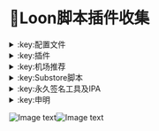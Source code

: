 # :balloon:Loon脚本插件收集  

<details>
  <summary>:key:配置文件</summary>    
    
|:octocat:配置文件|:link:链接|:pushpin:操作说明|
|--|--|--|
|:warning:含完整脚本及插件的配置文件|[:link:链接地址](https://raw.githubusercontent.com/deezertidal/private/main/Loon_Full.conf)|配置-编辑-从URL下载-粘贴链接（降低维护频率）
|:white_check_mark:基础配置文件（推荐）|[:link:链接地址](https://raw.githubusercontent.com/deezertidal/private/main/Loon_Basic.conf)|配置-编辑-从URL下载-粘贴链接（自行添加需要的脚本插件）

</details>

<details>
   <summary>:key:插件</summary>    

* ### 现已入驻[:balloon:Loon-Gallery插件仓库](https://loon-gallery.vercel.app/)  
|:octocat:插件|:link:链接|:pushpin:操作说明|
|--|--|--|
|:white_check_mark:Sub-Store|[:link:链接地址](https://raw.githubusercontent.com/Peng-YM/Sub-Store/master/config/Loon.plugin)|配置-插件-粘贴链接
|:white_check_mark:百度云加速|[:link:链接地址](https://raw.githubusercontent.com/deezertidal/private/main/BaiduCloud.plugin)|配置-插件-粘贴链接
|:white_check_mark:扫描全能王|[:link:链接地址](https://raw.githubusercontent.com/deezertidal/private/main/CamScanner.plugin)|配置-插件-粘贴链接
|:white_check_mark:Emby|[:link:链接地址](https://raw.githubusercontent.com/deezertidal/private/main/Emby.plugin)|配置-插件-粘贴链接
|:white_check_mark:酷我会员|[:link:链接地址](https://raw.githubusercontent.com/deezertidal/private/main/KuwoVip.plugin)|配置-插件-粘贴链接
|:white_check_mark:酷我数字专辑解锁|[:link:链接地址](https://raw.githubusercontent.com/deezertidal/private/main/kuwo-unlock.plugin)|配置-插件-粘贴链接
|:white_check_mark:历史价格|[:link:链接地址](https://raw.githubusercontent.com/deezertidal/private/main/Price.plugin)|配置-插件-粘贴链接
|:white_check_mark:WPS会员解锁|[:link:链接地址](https://raw.githubusercontent.com/deezertidal/private/main/WPS.plugin)|配置-插件-粘贴链接
|:white_check_mark:Nicegram会员解锁|[:link:链接地址](https://raw.githubusercontent.com/deezertidal/private/main/nicegram.plugin)|配置-插件-粘贴链接
|:white_check_mark:财新文章解锁|[:link:链接地址](https://raw.githubusercontent.com/deezertidal/private/main/caixin.plugin)|配置-插件-粘贴链接
|:white_check_mark:spotify会员解锁|[:link:链接地址](https://raw.githubusercontent.com/deezertidal/private/main/SpotifyPremium.plugin)|配置-插件-粘贴链接
|:white_check_mark:SoundCloud Go+|[:link:链接地址](https://raw.githubusercontent.com/deezertidal/private/main/soundcloud.plugin)|配置-插件-粘贴链接
|❌Tidal会员解锁|[:link:链接地址](https://raw.githubusercontent.com/deezertidal/private/main/Tidal-HiFi.plugin)|配置-插件-粘贴链接
|:white_check_mark:切换百度搜索|[:link:链接地址](https://raw.githubusercontent.com/deezertidal/private/main/B-Search.plugin)|配置-插件-粘贴链接 地址栏输入bd+空格+关键字
|:white_check_mark:代理链路检测|[:link:链接地址](https://raw.githubusercontent.com/deezertidal/private/main/NodeLinkCheck.plugin)|配置-插件-粘贴链接
|:white_check_mark:网络模式切换|[:link:链接地址](https://raw.githubusercontent.com/deezertidal/private/main/Running-Mode.plugin)|配置-插件-粘贴链接 自行修改[脚本](https://raw.githubusercontent.com/deezertidal/private/main/Running-Mode.js)参数
|:white_check_mark:广告屏蔽|[:link:链接地址](https://raw.githubusercontent.com/deezertidal/private/main/AdBlock.plugin)|配置-插件-粘贴链接
|:white_check_mark:波点音乐|[:link:链接地址](https://raw.githubusercontent.com/deezertidal/private/main/Bodian.plugin)|配置-插件-粘贴链接
|:white_check_mark:禁用iOS更新|[:link:链接地址](https://raw.githubusercontent.com/deezertidal/private/main/DisableUpdate.plugin)|配置-插件-粘贴链接
|:white_check_mark:奈飞评分|[:link:链接地址](https://raw.githubusercontent.com/deezertidal/private/main/Ratings.plugin)|配置-插件-粘贴链接
|:white_check_mark:番茄小说|[:link:链接地址](https://raw.githubusercontent.com/deezertidal/private/main/fanqienovel.plugin)|配置-插件-粘贴链接
|:white_check_mark:TestFlight|[:link:链接地址](https://raw.githubusercontent.com/deezertidal/private/main/iRingo_TestFlight.plugin)|配置-插件-粘贴链接
|:white_check_mark:BoxJS|[:link:链接地址](https://raw.githubusercontent.com/chavyleung/scripts/master/box/rewrite/boxjs.rewrite.loon.tf.plugin)|配置-插件-粘贴链接-safari-boxjs.com-添加到主屏幕
|:white_check_mark:Bili换区|[:link:链接地址](https://raw.githubusercontent.com/Coldvvater/Loon/master/Plugin/Bili_Auto_Regions.plugin)|配置-插件-粘贴链接
|:white_check_mark:Q-Search|[:link:链接地址](https://raw.githubusercontent.com/Coldvvater/Loon/master/Plugin/Q-Search.plugin)|配置-插件-粘贴链接（需设置duckduckgo为默认搜索引擎）
|:white_check_mark:豆瓣影视|[:link:链接地址](https://raw.githubusercontent.com/Coldvvater/Loon/master/Plugin/DouBanPlay.plugin)|配置-插件-粘贴链接
|:white_check_mark:字幕增强双语|[:link:链接地址](https://raw.githubusercontent.com/DualSubs/DualSubs/main/plugin/DualSubs.plugin)|配置-插件-粘贴链接
|:white_check_mark:YouTube双语|[:link:链接地址](https://raw.githubusercontent.com/DualSubs/DualSubs/main/plugin/DualSubs.YouTube.plugin)|配置-插件-粘贴链接
|:white_check_mark:签到脚本Cookie获取|[:link:链接地址](https://raw.githubusercontent.com/NobyDa/Script/master/Loon/Loon_GetCookie.plugin)|配置-插件-粘贴链接
|:white_check_mark:TF账户管理|[:link:链接地址](https://raw.githubusercontent.com/NobyDa/Script/master/Loon/Loon_TF_Account.plugin)|配置-插件-粘贴链接
|:white_check_mark:巴哈姆特动画疯|[:link:链接地址](https://raw.githubusercontent.com/NobyDa/Script/master/Loon/Loon_Bahamut_ADS.plugin)|配置-插件-粘贴链接
|:white_check_mark:115网盘|[:link:链接地址](https://raw.githubusercontent.com/Tartarus2014/Loon-Script/master/Plugin/115.plugin)|配置-插件-粘贴链接
|:white_check_mark:节点流媒体支持检测|[:link:链接地址](https://raw.githubusercontent.com/Tartarus2014/Loon-Script/master/Plugin/MediaCheck.plugin)|配置-插件-粘贴链接
|:white_check_mark:Youtube去广告|[:link:链接地址](https://raw.githubusercontent.com/Tartarus2014/Loon-Script/master/Plugin/Block/YouTubeAds.plugin)|配置-插件-粘贴链接
|:white_check_mark:微博去广告|[:link:链接地址](https://raw.githubusercontent.com/Tartarus2014/Loon-Script/master/Plugin/Block/WeiboAds.plugin)|配置-插件-粘贴链接
|:white_check_mark:知乎去广告|[:link:链接地址](https://raw.githubusercontent.com/Tartarus2014/Loon-Script/master/Plugin/Block/ZhiHu.plugin)|配置-插件-粘贴链接
|:white_check_mark:跳过代理检测|[:link:链接地址](https://raw.githubusercontent.com/Tartarus2014/Loon-Script/master/Plugin/skip-proxy.plugin)|配置-插件-粘贴链接
|:white_check_mark:DNS解析|[:link:链接地址](https://raw.githubusercontent.com/VirgilClyne/VirgilClyne/main/modules/DNS/DNS.plugin)|配置-插件-粘贴链接
|:white_check_mark:iOS天气|[:link:链接地址](https://raw.githubusercontent.com/VirgilClyne/iRingo/main/plugin/Weather.plugin)|配置-插件-粘贴链接
|:white_check_mark:iOS定位|[:link:链接地址](https://raw.githubusercontent.com/VirgilClyne/iRingo/main/plugin/Location.plugin)|配置-插件-粘贴链接
|:white_check_mark:iOSMitM|[:link:链接地址](https://raw.githubusercontent.com/VirgilClyne/iRingo/main/plugin/MitM.plugin)|配置-插件-粘贴链接
|:white_check_mark:Siri|[:link:链接地址](https://raw.githubusercontent.com/VirgilClyne/iRingo/main/plugin/Siri.plugin)|配置-插件-粘贴链接
|:white_check_mark:Apple News|[:link:链接地址](https://raw.githubusercontent.com/VirgilClyne/iRingo/main/plugin/News.plugin)|配置-插件-粘贴链接
|:white_check_mark:Apple TV|[:link:链接地址](https://raw.githubusercontent.com/VirgilClyne/iRingo/main/plugin/TV.plugin)|配置-插件-粘贴链接
|:white_check_mark:流利说解锁|[:link:链接地址](https://raw.githubusercontent.com/deezertidal/private/main/lls.plugin)|配置-插件-粘贴链接
|:white_check_mark:JibJab|[:link:链接地址](https://raw.githubusercontent.com/deezertidal/private/main/jibjab.plugin)|配置-插件-粘贴链接
|:white_check_mark:Mix Camera|[:link:链接地址](https://raw.githubusercontent.com/deezertidal/private/main/mix.plugin)|配置-插件-粘贴链接
|:white_check_mark:Picsart|[:link:链接地址](https://raw.githubusercontent.com/deezertidal/private/main/picsart.plugin)|配置-插件-粘贴链接
|:white_check_mark:Polarr|[:link:链接地址](https://raw.githubusercontent.com/deezertidal/private/main/polarr.plugin)|配置-插件-粘贴链接
|:white_check_mark:皮皮虾|[:link:链接地址](https://raw.githubusercontent.com/deezertidal/private/main/ppx.plugin)|配置-插件-粘贴链接
|:white_check_mark:VSCO|[:link:链接地址](https://raw.githubusercontent.com/deezertidal/private/main/vsco.plugin)|配置-插件-粘贴链接
|:white_check_mark:小影|[:link:链接地址](https://raw.githubusercontent.com/deezertidal/private/main/xiaoying.plugin)|配置-插件-粘贴链接
|:white_check_mark:香蕉视频|[:link:链接地址](https://raw.githubusercontent.com/deezertidal/private/main/xjsp.plugin)|配置-插件-粘贴链接
|:white_check_mark:ColorWidgets小组件|[:link:链接地址](https://raw.githubusercontent.com/deezertidal/private/main/colorwidgets.plugin)|配置-插件-粘贴链接
|:white_check_mark:Alarmy闹钟解锁|[:link:链接地址](https://raw.githubusercontent.com/deezertidal/private/main/alarmy.plugin)|配置-插件-粘贴链接
|:white_check_mark:彩云天气提醒|[:link:链接地址](https://raw.githubusercontent.com/deezertidal/private/main/caiyun.plugin)|配置-插件-粘贴链接
|:white_check_mark:Aloha浏览器|[:link:链接地址](https://raw.githubusercontent.com/deezertidal/private/main/aloha.plugin)|配置-插件-粘贴链接
|:white_check_mark:BedtimeFan助眠风扇|[:link:链接地址](https://raw.githubusercontent.com/deezertidal/private/main/BedtimeFan.plugin)|配置-插件-粘贴链接
|:white_check_mark:Bazaart解锁|[:link:链接地址](https://raw.githubusercontent.com/deezertidal/private/main/bazaart.plugin)|配置-插件-粘贴链接
|:white_check_mark:DailyYoga解锁|[:link:链接地址](https://raw.githubusercontent.com/deezertidal/private/main/daily-yoga.plugin)|配置-插件-粘贴链接
|:white_check_mark:Darkroom解锁|[:link:链接地址](https://raw.githubusercontent.com/deezertidal/private/main/darkroom.plugin)|配置-插件-粘贴链接
|:white_check_mark:Fabulous解锁|[:link:链接地址](https://raw.githubusercontent.com/deezertidal/private/main/fabulous.plugin)|配置-插件-粘贴链接
|:white_check_mark:Invideo解锁|[:link:链接地址](https://raw.githubusercontent.com/deezertidal/private/main/invideo.plugin)|配置-插件-粘贴链接
|:white_check_mark:忆飞Gif解锁|[:link:链接地址](https://raw.githubusercontent.com/deezertidal/private/main/giftr.plugin)|配置-插件-粘贴链接
|:white_check_mark:句读解锁|[:link:链接地址](https://raw.githubusercontent.com/deezertidal/private/main/judou.plugin)|配置-插件-粘贴链接
|:white_check_mark:Kika会员解锁|[:link:链接地址](https://raw.githubusercontent.com/deezertidal/private/main/kika.plugin)|配置-插件-粘贴链接
|:white_check_mark:Mojo会员解锁|[:link:链接地址](https://raw.githubusercontent.com/deezertidal/private/main/mojo.plugin)|配置-插件-粘贴链接
|:white_check_mark:Musixmatch解锁|[:link:链接地址](https://raw.githubusercontent.com/deezertidal/private/main/musixmatch.plugin)|配置-插件-粘贴链接
|:white_check_mark:MyFitnessPal解锁|[:link:链接地址](https://raw.githubusercontent.com/deezertidal/private/main/myfitnesspal.plugin)|配置-插件-粘贴链接
|:white_check_mark:Now冥想解锁|[:link:链接地址](https://raw.githubusercontent.com/deezertidal/private/main/now.plugin)|配置-插件-粘贴链接
|:white_check_mark:奶由壁纸解锁|[:link:链接地址](https://raw.githubusercontent.com/deezertidal/private/main/nybz.plugin)|配置-插件-粘贴链接
|:white_check_mark:Piccollage解锁|[:link:链接地址](https://raw.githubusercontent.com/deezertidal/private/main/piccollage.plugin)|配置-插件-粘贴链接
|:white_check_mark:Pixelcut解锁|[:link:链接地址](https://raw.githubusercontent.com/deezertidal/private/main/pixelcut.plugin)|配置-插件-粘贴链接
|:white_check_mark:时光手账解锁|[:link:链接地址](https://raw.githubusercontent.com/deezertidal/private/main/sgsz.plugin)|配置-插件-粘贴链接
|:white_check_mark:ShadowLink解锁会员节点|[:link:链接地址](https://raw.githubusercontent.com/deezertidal/private/main/shadowlinkvpn.plugin)|配置-插件-粘贴链接
|:white_check_mark:Smallpdf解锁|[:link:链接地址](https://raw.githubusercontent.com/deezertidal/private/main/smallpdf.plugin)|配置-插件-粘贴链接
|:white_check_mark:Tangerine解锁|[:link:链接地址](https://raw.githubusercontent.com/deezertidal/private/main/tangerine.plugin)|配置-插件-粘贴链接
|:white_check_mark:Ten Percent解锁|[:link:链接地址](https://raw.githubusercontent.com/deezertidal/private/main/tenpercent.plugin)|配置-插件-粘贴链接
|:white_check_mark:迅雷会员解锁|[:link:链接地址](https://raw.githubusercontent.com/deezertidal/private/main/thunder.plugin)|配置-插件-粘贴链接
|:white_check_mark:Workout For Women解锁|[:link:链接地址](https://raw.githubusercontent.com/deezertidal/private/main/wfw.plugin)|配置-插件-粘贴链接
|:white_check_mark:Widgetsmith解锁|[:link:链接地址](https://raw.githubusercontent.com/deezertidal/private/main/widgetsmith.plugin)|配置-插件-粘贴链接
|:white_check_mark:万能变声器解锁|[:link:链接地址](https://raw.githubusercontent.com/deezertidal/private/main/wnbsq.plugin)|配置-插件-粘贴链接
|:white_check_mark:指尖时光解锁会员|[:link:链接地址](https://raw.githubusercontent.com/deezertidal/private/main/zjsg.plugin)|配置-插件-粘贴链接
|:white_check_mark:傲软抠图会员|[:link:链接地址](https://raw.githubusercontent.com/deezertidal/private/main/apowersoft.plugin)|配置-插件-粘贴链接
|:white_check_mark:Appraven Pro|[:link:链接地址](https://raw.githubusercontent.com/deezertidal/private/main/appraven.plugin)|配置-插件-粘贴链接
|:white_check_mark:布丁锁屏|[:link:链接地址](https://raw.githubusercontent.com/deezertidal/private/main/bdsp.plugin)|配置-插件-粘贴链接
|:white_check_mark:Bilibili 1080P|[:link:链接地址](https://raw.githubusercontent.com/deezertidal/private/main/bili.plugin)|配置-插件-粘贴链接
|:white_check_mark:BOOM会员解锁|[:link:链接地址](https://raw.githubusercontent.com/deezertidal/private/main/boom.plugin)|配置-插件-粘贴链接
|:white_check_mark:克拉壁纸|[:link:链接地址](https://raw.githubusercontent.com/deezertidal/private/main/clarity.plugin)|配置-插件-粘贴链接
|:white_check_mark:彩云天气SVIP|[:link:链接地址](https://raw.githubusercontent.com/deezertidal/private/main/colorweather.plugin)|配置-插件-粘贴链接
|:white_check_mark:Ellabook VIP|[:link:链接地址](https://raw.githubusercontent.com/deezertidal/private/main/ellabook.plugin)|配置-插件-粘贴链接
|:white_check_mark:Fimo Pro|[:link:链接地址](https://raw.githubusercontent.com/deezertidal/private/main/fimo.plugin)|配置-插件-粘贴链接
|:white_check_mark:FT中文网|[:link:链接地址](https://raw.githubusercontent.com/deezertidal/private/main/ft.plugin)|配置-插件-粘贴链接
|:white_check_mark:i Love PDF解锁|[:link:链接地址](https://raw.githubusercontent.com/deezertidal/private/main/ilovepdf.plugin)|配置-插件-粘贴链接
|:white_check_mark:美图秀秀VIP|[:link:链接地址](https://raw.githubusercontent.com/deezertidal/private/main/meituxx.plugin)|配置-插件-粘贴链接
|:white_check_mark:起伏会员解锁|[:link:链接地址](https://raw.githubusercontent.com/deezertidal/private/main/qifu.plugin)|配置-插件-粘贴链接
|:white_check_mark:Symbolab Pro|[:link:链接地址](https://raw.githubusercontent.com/deezertidal/private/main/symbolab.plugin)|配置-插件-粘贴链接
|:white_check_mark:Pixiv Show|[:link:链接地址](https://raw.githubusercontent.com/I-am-R-E/Functional-Store-Hub/Master/PixivShow/Loon.plugin)|配置-插件-粘贴链接
|:white_check_mark:B612咔叽|[:link:链接地址](https://raw.githubusercontent.com/deezertidal/private/main/b612.plugin)|配置-插件-粘贴链接
|:white_check_mark:儿歌点点会员|[:link:链接地址](https://raw.githubusercontent.com/deezertidal/private/main/egdd.plugin)|配置-插件-粘贴链接
|:white_check_mark:hyperweb会员解锁|[:link:链接地址](https://raw.githubusercontent.com/deezertidal/private/main/hyperweb.plugin)|配置-插件-粘贴链接
|:white_check_mark:Molycam会员|[:link:链接地址](https://raw.githubusercontent.com/deezertidal/private/main/molycam.plugin)|配置-插件-粘贴链接
|:white_check_mark:Photomath会员|[:link:链接地址](https://raw.githubusercontent.com/deezertidal/private/main/photomath.plugin)|配置-插件-粘贴链接
|:white_check_mark:西窗烛解锁|[:link:链接地址](https://raw.githubusercontent.com/deezertidal/private/main/xcz.plugin)|配置-插件-粘贴链接
|:white_check_mark:Accuweather解锁|[:link:链接地址](https://raw.githubusercontent.com/deezertidal/private/main/accu.plugin)|配置-插件-粘贴链接
|:white_check_mark:Meistertask解锁|[:link:链接地址](https://raw.githubusercontent.com/deezertidal/private/main/meistertask.plugin)|配置-插件-粘贴链接
|:white_check_mark:一言解锁|[:link:链接地址](https://raw.githubusercontent.com/deezertidal/private/main/yiyan.plugin)|配置-插件-粘贴链接
|:white_check_mark:Fantastical解锁|[:link:链接地址](https://raw.githubusercontent.com/deezertidal/private/main/fantastical.plugin)|配置-插件-粘贴链接
|:white_check_mark:云听解锁|[:link:链接地址](https://raw.githubusercontent.com/deezertidal/private/main/yunting.plugin)|配置-插件-粘贴链接
|:white_check_mark:豌豆清单解锁|[:link:链接地址](https://raw.githubusercontent.com/deezertidal/private/main/wdqd.plugin)|配置-插件-粘贴链接
|:white_check_mark:EMMO解锁|[:link:链接地址](https://raw.githubusercontent.com/deezertidal/private/main/emmo.plugin)|配置-插件-粘贴链接
|:white_check_mark:小习惯解锁|[:link:链接地址](https://raw.githubusercontent.com/deezertidal/private/main/xxg.plugin)|配置-插件-粘贴链接
|:white_check_mark:读书笔记解锁|[:link:链接地址](https://raw.githubusercontent.com/deezertidal/private/main/dsbj.plugin)|配置-插件-粘贴链接
|:white_check_mark:斑马海报解锁|[:link:链接地址](https://raw.githubusercontent.com/deezertidal/private/main/zebra.plugin)|配置-插件-粘贴链接
|:white_check_mark:My Plate解锁|[:link:链接地址](https://raw.githubusercontent.com/deezertidal/private/main/myplate.plugin)|配置-插件-粘贴链接
|❌I AM解锁|[:link:链接地址](https://raw.githubusercontent.com/deezertidal/private/main/iam.plugin)|配置-插件-粘贴链接
|:white_check_mark:iMuseum解锁|[:link:链接地址](https://raw.githubusercontent.com/deezertidal/private/main/imuseum.plugin)|配置-插件-粘贴链接
|:white_check_mark:Audiomack解锁|[:link:链接地址](https://raw.githubusercontent.com/deezertidal/private/main/audiomack.plugin)|配置-插件-粘贴链接
|:white_check_mark:Grammarly解锁|[:link:链接地址](https://raw.githubusercontent.com/deezertidal/private/main/grammarly.plugin)|配置-插件-粘贴链接
|:white_check_mark:TOKCAM解锁|[:link:链接地址](https://raw.githubusercontent.com/deezertidal/private/main/tokcam.plugin)|配置-插件-粘贴链接
|:white_check_mark:图图记账解锁|[:link:链接地址](https://raw.githubusercontent.com/deezertidal/private/main/tutu.plugin)|配置-插件-粘贴链接
|:white_check_mark:WallCraft解锁|[:link:链接地址](https://raw.githubusercontent.com/deezertidal/private/main/wallcraft.plugin)|配置-插件-粘贴链接
|:white_check_mark:新语听书解锁|[:link:链接地址](https://raw.githubusercontent.com/deezertidal/private/main/xyts.plugin)|配置-插件-粘贴链接
|:white_check_mark:一甜相机解锁|[:link:链接地址](https://raw.githubusercontent.com/deezertidal/private/main/yitian.plugin)|配置-插件-粘贴链接
|:white_check_mark:Grow解锁|[:link:链接地址](https://raw.githubusercontent.com/deezertidal/private/main/grow.plugin)|配置-插件-粘贴链接
|:white_check_mark:Xmind思维导图|[:link:链接地址](https://raw.githubusercontent.com/deezertidal/private/main/xmind.plugin)|配置-插件-粘贴链接
|:white_check_mark:微信公众号去广告|[:link:链接地址](https://raw.githubusercontent.com/deezertidal/private/main/wechatad.plugin)|配置-插件-粘贴链接
|:white_check_mark:微博去广告|[:link:链接地址](https://raw.githubusercontent.com/deezertidal/private/main/weiboad.plugin)|配置-插件-粘贴链接
|:white_check_mark:APP启动页去广告|[:link:链接地址](https://raw.githubusercontent.com/deezertidal/private/main/startingad.plugin)|配置-插件-粘贴链接
|:white_check_mark:哔哩哔哩去广告|[:link:链接地址](https://raw.githubusercontent.com/deezertidal/private/main/biliad.plugin)|配置-插件-粘贴链接
|:white_check_mark:喜马拉雅去广告|[:link:链接地址](https://raw.githubusercontent.com/deezertidal/private/main/xmlyad.plugin)|配置-插件-粘贴链接
|:white_check_mark:网易蜗牛阅读|[:link:链接地址](https://raw.githubusercontent.com/deezertidal/private/main/wnds.plugin)|配置-插件-粘贴链接
|:white_check_mark:马卡龙玩图|[:link:链接地址](https://raw.githubusercontent.com/deezertidal/private/main/mklwt.plugin)|配置-插件-粘贴链接
|:white_check_mark:第一弹解锁|[:link:链接地址](https://raw.githubusercontent.com/deezertidal/private/main/dyd.plugin)|配置-插件-粘贴链接
|:white_check_mark:海豚记账本|[:link:链接地址](https://raw.githubusercontent.com/deezertidal/private/main/htjzb.plugin)|配置-插件-粘贴链接
|:white_check_mark:PEAK解锁|[:link:链接地址](https://raw.githubusercontent.com/deezertidal/private/main/peak.plugin)|配置-插件-粘贴链接
|:white_check_mark:Pillow解锁|[:link:链接地址](https://raw.githubusercontent.com/deezertidal/private/main/pillow.plugin)|配置-插件-粘贴链接
|:white_check_mark:PocketLists解锁|[:link:链接地址](https://raw.githubusercontent.com/deezertidal/private/main/pocketlists.plugin)|配置-插件-粘贴链接
|:white_check_mark:知音漫客解锁|[:link:链接地址](https://raw.githubusercontent.com/deezertidal/private/main/zymk.plugin)|配置-插件-粘贴链接
|:white_check_mark:有道云笔记解锁|[:link:链接地址](https://raw.githubusercontent.com/deezertidal/private/main/ydybj.plugin)|配置-插件-粘贴链接
|:white_check_mark:Vista看天下解锁|[:link:链接地址](https://raw.githubusercontent.com/deezertidal/private/main/vista.plugin)|配置-插件-粘贴链接
|:white_check_mark:PhotosShop Express会员解锁|[:link:链接地址](https://raw.githubusercontent.com/deezertidal/private/main/photoshop.plugin)|配置-插件-粘贴链接
|:white_check_mark:人人视频去广告|[:link:链接地址](https://raw.githubusercontent.com/deezertidal/private/main/rrsp.plugin)|配置-插件-粘贴链接
|:white_check_mark:七猫小说解锁|[:link:链接地址](https://raw.githubusercontent.com/deezertidal/private/main/qmxs.plugin)|配置-插件-粘贴链接
|:white_check_mark:漫画台小程序解锁|[:link:链接地址](https://raw.githubusercontent.com/deezertidal/private/main/mht.plugin)|配置-插件-粘贴链接
|:white_check_mark:Notability解锁|[:link:链接地址](https://raw.githubusercontent.com/deezertidal/private/main/notability.plugin)|配置-插件-粘贴链接
|:white_check_mark:爱美剧解锁|[:link:链接地址](https://raw.githubusercontent.com/deezertidal/private/main/amj.plugin)|配置-插件-粘贴链接
|:white_check_mark:白描黄金会员|[:link:链接地址](https://raw.githubusercontent.com/deezertidal/private/main/baimiao.plugin)|配置-插件-粘贴链接
|:white_check_mark:OldRoll相机解锁|[:link:链接地址](https://raw.githubusercontent.com/deezertidal/private/main/oldroll.plugin)|配置-插件-粘贴链接
|:white_check_mark:少年得到解锁会员|[:link:链接地址](https://raw.githubusercontent.com/deezertidal/private/main/sndd.plugin)|配置-插件-粘贴链接
|:white_check_mark:大蓝鲸|[:link:链接地址](https://raw.githubusercontent.com/deezertidal/private/main/dalanjing.plugin)|配置-插件-粘贴链接
|:white_check_mark:螺畤大语文解锁会员|[:link:链接地址](https://raw.githubusercontent.com/deezertidal/private/main/lsdyw.plugin)|配置-插件-粘贴链接
|:white_check_mark:语文趣配音解锁会员|[:link:链接地址](https://raw.githubusercontent.com/deezertidal/private/main/ywqpy.plugin)|配置-插件-粘贴链接
|:white_check_mark:配音秀解锁会员|[:link:链接地址](https://raw.githubusercontent.com/deezertidal/private/main/pyx.plugin)|配置-插件-粘贴链接
|:white_check_mark:纸条年度会员解锁|[:link:链接地址](https://raw.githubusercontent.com/deezertidal/private/main/zhitiao.plugin)|配置-插件-粘贴链接
|:white_check_mark:石墨文档解锁|[:link:链接地址](https://raw.githubusercontent.com/deezertidal/private/main/smwd.plugin)|配置-插件-粘贴链接
|:white_check_mark:美篇解锁vip|[:link:链接地址](https://raw.githubusercontent.com/deezertidal/private/main/meipian.plugin)|配置-插件-粘贴链接
|:white_check_mark:Adobe LightRoom解锁|[:link:链接地址](https://raw.githubusercontent.com/deezertidal/private/main/lightroom.plugin)|配置-插件-粘贴链接
|:white_check_mark:Calm解锁|[:link:链接地址](https://raw.githubusercontent.com/deezertidal/private/main/calm.plugin)|配置-插件-粘贴链接
|:white_check_mark:NFC门禁卡公交卡|[:link:链接地址](https://raw.githubusercontent.com/deezertidal/private/main/nfc.plugin)|配置-插件-粘贴链接
|:white_check_mark:搜图神器|[:link:链接地址](https://raw.githubusercontent.com/deezertidal/private/main/stsq.plugin)|配置-插件-粘贴链接
|:white_check_mark:https抓包|[:link:链接地址](https://raw.githubusercontent.com/deezertidal/private/main/https.plugin)|配置-插件-粘贴链接
|:white_check_mark:SSA丝社|[:link:链接地址](https://raw.githubusercontent.com/deezertidal/private/main/ssa.plugin)|配置-插件-粘贴链接
|:white_check_mark:小小优趣|[:link:链接地址](https://raw.githubusercontent.com/deezertidal/private/main/xxyq.plugin)|配置-插件-粘贴链接
|:white_check_mark:幻影相册|[:link:链接地址](https://raw.githubusercontent.com/deezertidal/private/main/hyxc.plugin)|配置-插件-粘贴链接
|:white_check_mark:精塾国学|[:link:链接地址](https://raw.githubusercontent.com/deezertidal/private/main/jsgx.plugin)|配置-插件-粘贴链接
|:white_check_mark:PrettyUp|[:link:链接地址](https://raw.githubusercontent.com/deezertidal/private/main/prettyup.plugin)|配置-插件-粘贴链接
|:white_check_mark:Cubox|[:link:链接地址](https://raw.githubusercontent.com/deezertidal/private/main/cubox.plugin)|配置-插件-粘贴链接
|:white_check_mark:pandora订阅管理|[:link:链接地址](https://raw.githubusercontent.com/deezertidal/private/main/pandora.plugin)|配置-插件-粘贴链接
|:white_check_mark:微信阅读积分兑换|[:link:链接地址](https://raw.githubusercontent.com/deezertidal/private/main/wechatread.plugin)|请查阅脚本内教程
|:white_check_mark:来音智能陪练|[:link:链接地址](https://raw.githubusercontent.com/deezertidal/private/main/ly.plugin)|配置-插件-粘贴链接
|:white_check_mark:熊掌记|[:link:链接地址](https://raw.githubusercontent.com/deezertidal/private/main/xzj.plugin)|配置-插件-粘贴链接
|❌Notboring解锁|[:link:链接地址](https://raw.githubusercontent.com/deezertidal/private/main/notboring.plugin)|配置-插件-粘贴链接
|:white_check_mark:如期扫码解锁|[:link:链接地址](https://raw.githubusercontent.com/deezertidal/private/main/rq.plugin)|配置-插件-粘贴链接
|:white_check_mark:CEO周课|[:link:链接地址](https://raw.githubusercontent.com/deezertidal/private/main/ceo.plugin)|配置-插件-粘贴链接
|:white_check_mark:Fileball|[:link:链接地址](https://raw.githubusercontent.com/deezertidal/private/main/fileball.plugin)|配置-插件-粘贴链接
|:white_check_mark:1blocker|[:link:链接地址](https://raw.githubusercontent.com/deezertidal/private/main/1blocker.plugin)|配置-插件-粘贴链接
|:white_check_mark:AI换脸秀|[:link:链接地址](https://raw.githubusercontent.com/deezertidal/private/main/ai.plugin)|配置-插件-粘贴链接
|:white_check_mark:proknockout|[:link:链接地址](https://raw.githubusercontent.com/deezertidal/private/main/proknockout.plugin)|配置-插件-粘贴链接
|:white_check_mark:青柠海报|[:link:链接地址](https://raw.githubusercontent.com/deezertidal/private/main/qnhb.plugin)|配置-插件-粘贴链接
|:white_check_mark:FainTV|[:link:链接地址](https://raw.githubusercontent.com/deezertidal/private/main/faintv.plugin)|配置-插件-粘贴链接
|:white_check_mark:微信听书|[:link:链接地址](https://raw.githubusercontent.com/deezertidal/private/main/wxts.plugin)|配置-插件-粘贴链接
|:white_check_mark:人民日报去广告|[:link:链接地址](https://raw.githubusercontent.com/deezertidal/private/main/rmrb.plugin)|配置-插件-粘贴链接
|:white_check_mark:爱企查|[:link:链接地址](https://raw.githubusercontent.com/deezertidal/private/main/aqc.plugin)|配置-插件-粘贴链接
|:white_check_mark:微信读书免费卡解锁|[:link:链接地址](https://raw.githubusercontent.com/deezertidal/private/main/wxds.plugin)|配置-插件-粘贴链接
|:white_check_mark:chic|[:link:链接地址](https://raw.githubusercontent.com/deezertidal/private/main/chic.plugin)|配置-插件-粘贴链接
|:white_check_mark:有道词典|[:link:链接地址](https://raw.githubusercontent.com/deezertidal/private/main/ydcd.plugin)|配置-插件-粘贴链接
|:white_check_mark:一路听天下|[:link:链接地址](https://raw.githubusercontent.com/deezertidal/private/main/ylttx.plugin)|配置-插件-粘贴链接
|:white_check_mark:网速测试大师|[:link:链接地址](https://raw.githubusercontent.com/deezertidal/private/main/wscsds.plugin)|配置-插件-粘贴链接
|:white_check_mark:网速管家|[:link:链接地址](https://raw.githubusercontent.com/deezertidal/private/main/wsgj.plugin)|配置-插件-粘贴链接
|:white_check_mark:EFEKT美易|[:link:链接地址](https://raw.githubusercontent.com/deezertidal/private/main/efekt.plugin)|配置-插件-粘贴链接
|:white_check_mark:WPS稻壳|[:link:链接地址](https://raw.githubusercontent.com/deezertidal/private/main/doc.plugin)|配置-插件-粘贴链接
|:white_check_mark:米克锁屏|[:link:链接地址](https://raw.githubusercontent.com/deezertidal/private/main/mksp.plugin)|配置-插件-粘贴链接
|:white_check_mark:阿布睡前故事|[:link:链接地址](https://raw.githubusercontent.com/deezertidal/private/main/absqgs.plugin)|配置-插件-粘贴链接
|:white_check_mark:collart|[:link:链接地址](https://raw.githubusercontent.com/deezertidal/private/main/collart.plugin)|配置-插件-粘贴链接
|:white_check_mark:博商小麦|[:link:链接地址](https://raw.githubusercontent.com/deezertidal/private/main/bsxm.plugin)|配置-插件-粘贴链接
|:white_check_mark:MEMRISE|[:link:链接地址](https://raw.githubusercontent.com/deezertidal/private/main/memrise.plugin)|配置-插件-粘贴链接
|:white_check_mark:堆糖|[:link:链接地址](https://raw.githubusercontent.com/deezertidal/private/main/duitang.plugin)|配置-插件-粘贴链接
|:white_check_mark:Flomo|[:link:链接地址](https://raw.githubusercontent.com/deezertidal/private/main/folomo.plugin)|配置-插件-粘贴链接
|:white_check_mark:APTV|[:link:链接地址](https://raw.githubusercontent.com/deezertidal/private/main/aptv.plugin)|配置-插件-粘贴链接
|:white_check_mark:香哈菜谱大全|[:link:链接地址](https://raw.githubusercontent.com/deezertidal/private/main/cp.plugin)|配置-插件-粘贴链接
|:white_check_mark:长相思|[:link:链接地址](https://raw.githubusercontent.com/deezertidal/private/main/cxs.plugin)|配置-插件-粘贴链接
|:white_check_mark:电子请柬制作|[:link:链接地址](https://raw.githubusercontent.com/deezertidal/private/main/dzqj.plugin)|配置-插件-粘贴链接
|:white_check_mark:黄油相机|[:link:链接地址](https://raw.githubusercontent.com/deezertidal/private/main/hyxj.plugin)|配置-插件-粘贴链接
|:white_check_mark:Lingokids|[:link:链接地址](https://raw.githubusercontent.com/deezertidal/private/main/lingokids.plugin)|配置-插件-粘贴链接
|:white_check_mark:百度文库阅读解锁|[:link:链接地址](https://raw.githubusercontent.com/deezertidal/private/main/bdwk.plugin)|配置-插件-粘贴链接
|:white_check_mark:Craft|[:link:链接地址](https://raw.githubusercontent.com/deezertidal/private/main/craft.plugin)|配置-插件-粘贴链接
|:white_check_mark:Panda小组件|[:link:链接地址](https://raw.githubusercontent.com/deezertidal/private/main/panda.plugin)|配置-插件-粘贴链接
|:white_check_mark:Keep|[:link:链接地址](https://raw.githubusercontent.com/deezertidal/private/main/keep.plugin)|配置-插件-粘贴链接
|:white_check_mark:Documents|[:link:链接地址](https://raw.githubusercontent.com/deezertidal/private/main/documents.plugin)|配置-插件-粘贴链接
|:white_check_mark:Planny|[:link:链接地址](https://raw.githubusercontent.com/deezertidal/private/main/planny.plugin)|配置-插件-粘贴链接
|:white_check_mark:Ego Reader|[:link:链接地址](https://raw.githubusercontent.com/deezertidal/private/main/ego.plugin)|配置-插件-粘贴链接
|:white_check_mark:极速扫描仪|[:link:链接地址](https://raw.githubusercontent.com/deezertidal/private/main/jssmy.plugin)|配置-插件-粘贴链接
|:white_check_mark:指尖笔记|[:link:链接地址](https://raw.githubusercontent.com/deezertidal/private/main/zjbj.plugin)|配置-插件-粘贴链接
|:white_check_mark:钱迹|[:link:链接地址](https://raw.githubusercontent.com/deezertidal/private/main/qj.plugin)|配置-插件-粘贴链接
|:white_check_mark:Agenda|[:link:链接地址](https://raw.githubusercontent.com/deezertidal/private/main/agenda.plugin)|配置-插件-粘贴链接
|:white_check_mark:多重搜索|[:link:链接地址](https://raw.githubusercontent.com/deezertidal/private/main/multisearch.plugin)|配置-插件-粘贴链接
|:white_check_mark:即刻运动|[:link:链接地址](https://raw.githubusercontent.com/deezertidal/private/main/jkyd.plugin)|配置-插件-粘贴链接
|:white_check_mark:Day One|[:link:链接地址](https://raw.githubusercontent.com/deezertidal/private/main/dayone.plugin)|配置-插件-粘贴链接
|:white_check_mark:Usage|[:link:链接地址](https://raw.githubusercontent.com/deezertidal/private/main/usage.plugin)|配置-插件-粘贴链接
|:white_check_mark:谜底时钟|[:link:链接地址](https://raw.githubusercontent.com/deezertidal/private/main/mdsz.plugin)|配置-插件-粘贴链接
|:white_check_mark:MoenyThings|[:link:链接地址](https://raw.githubusercontent.com/deezertidal/private/main/moneythings.plugin)|配置-插件-粘贴链接
|:white_check_mark:手机扫描仪|[:link:链接地址](https://raw.githubusercontent.com/deezertidal/private/main/sjsmy.plugin)|配置-插件-粘贴链接
|:white_check_mark:Sorted|[:link:链接地址](https://raw.githubusercontent.com/deezertidal/private/main/sorted.plugin)|配置-插件-粘贴链接
|:white_check_mark:尽简衣橱|[:link:链接地址](https://raw.githubusercontent.com/deezertidal/private/main/jjyc.plugin)|配置-插件-粘贴链接
|:white_check_mark:看理想|[:link:链接地址](https://raw.githubusercontent.com/deezertidal/private/main/klx.plugin)|配置-插件-粘贴链接
|:white_check_mark:目标地图|[:link:链接地址](https://raw.githubusercontent.com/deezertidal/private/main/mbdt.plugin)|配置-插件-粘贴链接
|:white_check_mark:拼图酱|[:link:链接地址](https://raw.githubusercontent.com/deezertidal/private/main/ptj.plugin)|配置-插件-粘贴链接
|:white_check_mark:向日葵阅读|[:link:链接地址](https://raw.githubusercontent.com/deezertidal/private/main/xrk.plugin)|配置-插件-粘贴链接
|:white_check_mark:卡片日记|[:link:链接地址](https://raw.githubusercontent.com/deezertidal/private/main/kprj.plugin)|配置-插件-粘贴链接
|:white_check_mark:莉景天气|[:link:链接地址](https://raw.githubusercontent.com/deezertidal/private/main/ljtq.plugin)|配置-插件-粘贴链接
|:white_check_mark:Motivation|[:link:链接地址](https://raw.githubusercontent.com/deezertidal/private/main/motivation.plugin)|配置-插件-粘贴链接
|:white_check_mark:PDF Viewer|[:link:链接地址](https://raw.githubusercontent.com/deezertidal/private/main/pdfviewer.plugin)|配置-插件-粘贴链接
|:white_check_mark:Percento|[:link:链接地址](https://raw.githubusercontent.com/deezertidal/private/main/percento.plugin)|配置-插件-粘贴链接
|:white_check_mark:Pixelance|[:link:链接地址](https://raw.githubusercontent.com/deezertidal/private/main/pixelance.plugin)|配置-插件-粘贴链接
|:white_check_mark:Retake|[:link:链接地址](https://raw.githubusercontent.com/deezertidal/private/main/retake.plugin)|配置-插件-粘贴链接
|:white_check_mark:色采|[:link:链接地址](https://raw.githubusercontent.com/deezertidal/private/main/sc.plugin)|配置-插件-粘贴链接
|:white_check_mark:闪萌表情|[:link:链接地址](https://raw.githubusercontent.com/deezertidal/private/main/smbq.plugin)|配置-插件-粘贴链接
|:white_check_mark:音频剪辑|[:link:链接地址](https://raw.githubusercontent.com/deezertidal/private/main/ypjj.plugin)|配置-插件-粘贴链接
|:white_check_mark:Varlens|[:link:链接地址](https://raw.githubusercontent.com/deezertidal/private/main/varlens.plugin)|配置-插件-粘贴链接
|:white_check_mark:一木记账|[:link:链接地址](https://raw.githubusercontent.com/deezertidal/private/main/ymjz.plugin)|配置-插件-粘贴链接
|:white_check_mark:Drafts|[:link:链接地址](https://raw.githubusercontent.com/deezertidal/private/main/drafts.plugin)|配置-插件-粘贴链接
|:white_check_mark:叮叮水印相机|[:link:链接地址](https://raw.githubusercontent.com/deezertidal/private/main/ddsyxj.plugin)|配置-插件-粘贴链接
|:white_check_mark:Emote|[:link:链接地址](https://raw.githubusercontent.com/deezertidal/private/main/emote.plugin)|配置-插件-粘贴链接
|:white_check_mark:灵敢足迹|[:link:链接地址](https://raw.githubusercontent.com/deezertidal/private/main/lgzj.plugin)|配置-插件-粘贴链接
|:white_check_mark:7分钟HIIT运动|[:link:链接地址](https://raw.githubusercontent.com/deezertidal/private/main/seven.plugin)|配置-插件-粘贴链接
|:white_check_mark:私密相册管家|[:link:链接地址](https://raw.githubusercontent.com/deezertidal/private/main/smxcgj.plugin)|配置-插件-粘贴链接
|:white_check_mark:FitnessView|[:link:链接地址](https://raw.githubusercontent.com/deezertidal/private/main/fnv.plugin)|配置-插件-粘贴链接
|:white_check_mark:TODO清单|[:link:链接地址](https://raw.githubusercontent.com/deezertidal/private/main/todo.plugin)|配置-插件-粘贴链接
|:white_check_mark:淘票票|[:link:链接地址](https://raw.githubusercontent.com/deezertidal/private/main/tpp.plugin)|配置-插件-粘贴链接

****
* 解锁类插件一般需要登录账号恢复购买，如不生效，请卸载重装。
* 除集合类外，脚本插件均署名原作者，如有署名错误，请联系邮箱更正。
* 如需修改或分享，请保留作者信息。

</details>


<details>
  <summary>:key:机场推荐</summary>   
    
    
|:octocat:机场推荐|:link:链接| :pushpin:套餐价格概况
|--|--|--|
|:white_check_mark:MagicSchool|[:link:官网](https://2220.it/register?aff=GNs68S4XWT)|9.9元/120G/月，19.9元/260G/月，本仓库专属八折优惠码shadycn(活动套餐除外)
|:white_check_mark:EMO|[:link:官网](https://yyds.emovpn.top/#/register?code=7KLxhYOS)|0元300G/月，5元1000G/月
|:white_check_mark:白月光|[:link:官网](https://www.bygcloud.com/#/register?code=DX4iT5B4)|66元/140G/季，84元/230G/季（半年付95折码BYG05OFFHA，年付9折码BYG10OFFAN）
* 推荐月付或季付

</details>  


<details>
  <summary>:key:Substore脚本</summary>  

|:octocat:Sub-Store脚本|:link:链接|:pushpin:操作说明|
|--|--|--|
|:white_check_mark:脚本操作：重命名|[:link:链接地址](https://raw.githubusercontent.com/futurkk/Potato/main/Rename/rename.js#input=zh&output=zh&airport=你需要的机场名)|SubStore-订阅编辑-添加操作-脚本操作-粘贴链接（自行修改自己的机场名）
|:white_check_mark:脚本过滤：筛选80 443端口|[:link:链接地址](https://raw.githubusercontent.com/deezertidal/private/main/port-filter.js)|SubStore-订阅编辑-添加操作-脚本过滤-粘贴链接
|:white_check_mark:脚本过滤：筛选80,443，vmess,ws节点|[:link:链接地址](https://raw.githubusercontent.com/deezertidal/private/main/nodes-filter.js)|SubStore-订阅编辑-添加操作-脚本过滤-粘贴链接
|:white_check_mark:脚本操作：修改host|[:link:链接地址](https://raw.githubusercontent.com/deezertidal/private/main/vmess-host.js)|SubStore-订阅编辑-添加操作-脚本操作-粘贴链接（自行修改参数）

</details>


<details>

  <summary>:key:永久签名工具及IPA</summary>  
  
|:octocat:签名工具|:link:链接|:pushpin:操作说明|
|--|--|--|
|:white_check_mark:TrollStore 永久签名|[:link:教程](https://github.com/deezertidal/shadowrocket-rules/blob/main/TrollStore.MD)|支持iOS14.0-15.4.1
|:white_check_mark:Youtube.ipa|[:link:链接地址](https://github.com/qnblackcat/uYouPlus/releases/download/v17.39.5-2.1/uYouPlus_17.39.5_2.1.ipa)|去广告 后台播放音乐 画中画
|:white_check_mark:微信双开.ipa|[:link:链接地址](https://github.com/zwf234/WeChat/releases/download/%E5%BE%AE%E4%BF%A1%E7%BE%8E%E5%8C%96/WeChatPro_8.0.27.ipa)|双开
|:white_check_mark:APP降级工具|[:link:链接地址](https://initnil.com/DowngradeApp.txt)|降级工具
|:white_check_mark:Tiktok.ipa|[:link:链接地址](https://drive.google.com/file/d/1XMbpcMiv2yYEw6ApYG8sCL9oGNbPpcJ5/view?usp=drivesdk)|内置换区功能
|:white_check_mark:其他.ipa|[:link:链接地址](https://appdb.to/search/?type=cydia)，[:link:链接地址](https://ipa.store)|



</details>


 <details>
  <summary>:key:申明</summary>

## :warning:免责声明：

* 本项目涉及的任何解锁和解密分析脚本仅用于资源共享和学习研究，不能保证其合法性，准确性，完整性和有效性，请根据情况自行判断.

* 间接使用脚本的任何用户，包括但不限于建立VPS或在某些行为违反国家/地区法律或相关法规的情况下进行传播, 本项目对于由此引起的任何隐私泄漏或其他后果概不负责.

* 请勿将Script项目的任何内容用于商业或非法目的，否则后果自负.

* 如果任何单位或个人认为该项目的脚本可能涉嫌侵犯其权利，则应及时通知并提供身份证明，所有权证明，我们将在收到认证文件后删除相关脚本.

* 对任何脚本问题概不负责，包括但不限于由任何脚本错误导致的任何损失或损害.

* 您必须在下载后的24小时内从计算机或手机中完全删除以上内容.

* 任何以任何方式查看此项目的人或直接或间接使用该Script项目的任何脚本的使用者都应仔细阅读此声明。保留随时更改或补充此免责声明的权利。一旦使用并复制了任何相关脚本或Script项目的规则，则视为您已接受此免责声明.

### 特别感谢（排名不分先后,如有遗漏请提醒补充）：

* [@ddgksf2013](https://github.com/ddgksf2013)

* [@Marol62926](https://github.com/Marol62926)

* [@Tartarus2014](https://github.com/Tartarus2014)

* [@I-am-R-E](https://github.com/I-am-R-E)

* [@yqc007](https://github.com/yqc007)

* [@nzw9314](https://github.com/nzw9314)

* [@Qure](https://github.com/Koolson/Qure)

* [@Orz](https://github.com/Orz-3/mini)

* [@NobyDa](https://github.com/NobyDa)

* [@lhie1](https://github.com/lhie1)

* [@ConnersHua](https://github.com/ConnersHua)

* [@chavyleung](https://github.com/chavyleung)

* [@yichahucha](https://github.com/yichahucha)

* [@langkhach270389](https://github.com/langkhach270389)

* [@Choler](https://github.com/Choler)

* [@onewayticket255](https://github.com/onewayticket255)

* [@NavePnow](https://github.com/NavePnow)

* [@Meeta](https://github.com/MeetaGit)

* [@Neurogram-R](https://github.com/Neurogram-R)

* [@sazs34](https://github.com/sazs34)

* [@uniqueque](https://github.com/uniqueque)

* [@eHpo](https://github.com/eHpo1/Rules)

* [@Sunert](https://github.com/Sunert/Scripts)

* [@songyangzz](https://github.com/songyangzz/QuantumultX.git)

* [@zZPiglet](https://github.com/zZPiglet/Task.git)

* [@Peng-YM](https://github.com/Peng-YM/QuanX)

* [@evilbutcher](https://github.com/evilbutcher/Quantumult_X/tree/master)

* [@lxk0301](https://gitee.com/lxk0301/jd_scripts/tree/master/)

* [@toulanboy](https://github.com/toulanboy/scripts)

* [@lowking](https://github.com/lowking/Scripts)
 </details>

![Image text](https://raw.githubusercontent.com/deezertidal/private/main/icons/loon.png)![Image text](https://raw.githubusercontent.com/deezertidal/freevpn/main/img/award.png)
